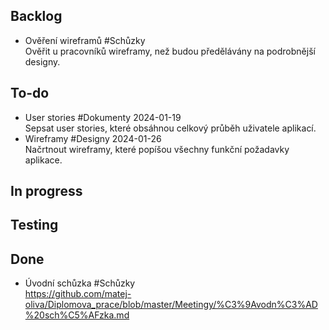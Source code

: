 ## Backlog
- Ověření wireframů #Schůzky  
  Ověřit u pracovníků wireframy, než budou předělávány na podrobnější designy.

## To-do
- User stories #Dokumenty 2024-01-19  
  Sepsat user stories, které obsáhnou celkový průběh uživatele aplikací.
- Wireframy #Designy 2024-01-26  
  Načrtnout wireframy, které popíšou všechny funkční požadavky aplikace.

## In progress

## Testing

## Done
- Úvodní schůzka #Schůzky  
  https://github.com/matej-oliva/Diplomova_prace/blob/master/Meetingy/%C3%9Avodn%C3%AD%20sch%C5%AFzka.md